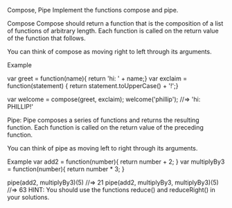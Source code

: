 Compose, Pipe
Implement the functions compose and pipe.

Compose
  Compose should return a function that is the composition of a list of functions of arbitrary length. Each function is called on the return value of the function that follows.

You can think of compose as moving right to left through its arguments.

Example

var greet = function(name){ return 'hi: ' + name;}
var exclaim = function(statement) { return statement.toUpperCase() + '!';}

var welcome = compose(greet, exclaim);
welcome('phillip'); //=> 'hi: PHILLIP!'

Pipe:
  Pipe composes a series of functions and returns the resulting function. Each function is called on the return value of the preceding function.

You can think of pipe as moving left to right through its arguments.

  Example
var add2 = function(number){ return number + 2; }
var multiplyBy3 = function(number){ return number * 3; }

pipe(add2, multiplyBy3)(5) //=> 21
pipe(add2, multiplyBy3, multiplyBy3)(5) //=> 63
HINT: You should use the functions reduce() and reduceRight() in your solutions.